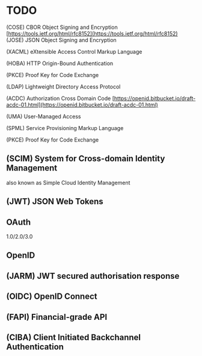 # TODO

\(COSE\) CBOR Object Signing and Encryption [https://tools.ietf.org/html/rfc8152](https://tools.ietf.org/html/rfc8152)  
\(JOSE\) JSON Object Signing and Encryption 

\(XACML\) eXtensible Access Control Markup Language

\(HOBA\) HTTP Origin-Bound Authentication

\(PKCE\) Proof Key for Code Exchange

\(LDAP\) Lightweight Directory Access Protocol

\(ACDC\) Authorization Cross Domain Code [https://openid.bitbucket.io/draft-acdc-01.html](https://openid.bitbucket.io/draft-acdc-01.html)

\(UMA\) User-Managed Access

\(SPML\) Service Provisioning Markup Language

\(PKCE\) Proof Key for Code Exchange



## \(SCIM\) System for Cross-domain Identity Management

also known as Simple Cloud Identity Management

## \(JWT\) JSON Web Tokens

## OAuth 

1.0/2.0/3.0

## OpenID

## \(JARM\) JWT secured authorisation response

## \(OIDC\) OpenID Connect

## \(FAPI\) Financial-grade API

## \(CIBA\) Client Initiated Backchannel Authentication








